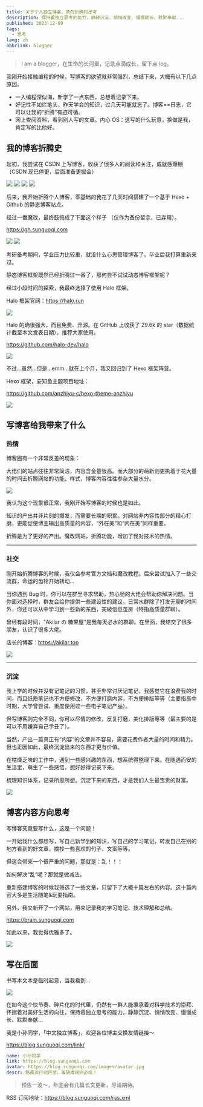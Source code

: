 ```yaml
---
title: 关于个人独立博客，我的折腾和思考
description: 保持着独立思考的能力，静静沉淀、悄悄改变、慢慢成长、默默奉献...
published: 2023-12-09
tags:
  - 思考
lang: zh
abbrlink: blogger
---
```


> I am a blogger，在生命的长河里，记录点滴成长，留下点 log。

我刚开始接触编程的时候，写博客的欲望就非常强烈，总结下来，大概有以下几点原因。

- 一入编程深似海，新学了一点东西，总想着记录下来。
- 好记性不如烂笔头，昨天学会的知识，过几天可能就忘了。博客==日志，它可以让我的“折腾”有迹可循。
- 网上查阅资料，看到别人写的文章。内心 OS：这写的什么玩意，换做是我，肯定写的比他好。

## 我的博客折腾史

起初，我尝试在 CSDN 上写博客，收获了很多人的阅读和关注，成就感爆棚（CSDN 现已停更，后面准备更掘金）

<img src="https://assets.guoqi.dev/images/202312091523941.webp"/>
<img src="https://assets.guoqi.dev/images/202312091524346.webp"/>
<img src="https://assets.guoqi.dev/images/202312091525477.webp"/>
<img src="https://assets.guoqi.dev/images/202312091525448.webp"/>

后来，我开始折腾个人博客，零基础的我花了几天时间搭建了一个基于 Hexo + Github 的静态博客站点。

经过一番魔改，最终鼓捣成了下面这个样子
（仅作为备份留念，已弃用）。

https://gh.sunguoqi.com

<img src="https://assets.guoqi.dev/images/202312091526623.webp"/>
<img src="https://assets.guoqi.dev/images/202312091527369.webp"/>

考研备考期间，学业压力比较重，就没什么心思管理博客了。毕业后我打算重新来过。

静态博客框架既然已经折腾过一番了，那何尝不试试动态博客框架呢？

经过小段时间的探索，我最终选择了使用 Halo 框架。

Halo 框架官网：https://halo.run

<img src="https://assets.guoqi.dev/images/202312091527843.webp"/>

Halo 的确很强大，而且免费、开源。在 GitHub 上收获了 29.6k 的 star（数据统计截至本文发表日期），推荐大家使用。

https://github.com/halo-dev/halo

<img src="https://assets.guoqi.dev/images/202312110346954.webp"/>

不过...虽然...但是...emm...就在上个月，我又回归到了 Hexo 框架阵营。

Hexo 框架，安知鱼主题项目地址：

https://github.com/anzhiyu-c/hexo-theme-anzhiyu

<img src="https://assets.guoqi.dev/images/202312091528611.webp"/>

## 写博客给我带来了什么

### 热情

博客圈有一个非常反差的现象：

大佬们的站点往往非常简洁，内容含金量很高。而大部分的萌新则更执着于花大量的时间去折腾网站的功能、样式，博客内容往往参杂大量水分。

<img src="https://assets.guoqi.dev/images/202312091541457.webp"/>

我认为这个现象很正常，我刚开始写博客的时候也是如此。

知识的产出并非片刻的爆发，而需要长期的积累。对网站非内容性部分的精心打磨，更能促使博主输出高质量的内容，“外在美”和“内在美”同样重要。

折腾是为了更好的产出。魔改网站，折腾功能，增加了我对技术的热情。

---

### 社交

刚开始折腾博客的时候，我仅会参考官方文档和魔改教程。后来尝试加入了一些交流群，命运的齿轮开始转动...

当你遇到 Bug 时，你可以在群里寻求帮助，热心肠的大佬会帮助你解决问题。当你面对选择时，群友会给你提供一些建设性的建议。日常水群除了打发无聊的时间外，你还可以从中学习到一些新的东西，突破信息茧房（特指高质量群聊）。

曾经有段时间，“Akilar の 糖果屋”是我每天必水的群聊。在里面，我结交了很多朋友，认识了很多大佬。

店长的博客：https://akilar.top

<img src="https://assets.guoqi.dev/images/202312091542346.webp" />

---

### 沉淀

我上学的时候并没有记笔记的习惯，甚至非常讨厌记笔记，我感觉它在浪费我的时间，而且纸质笔记也不方便修改，不方便打磨内容，不方便排版等等（主要指高中时期，大学曾尝试、重度使用过一些电子笔记产品）。

但写博客则完全不同，你可以尽情的修改，反复打磨，美化排版等等（最主要的是可以不用嫌弃自己字丑了）。

当然，产出一篇真正有“内容”的文章并不容易，需要花费作者大量的时间和精力。但也正因如此，最终沉淀出来的东西才更有价值。

在枯燥乏味的工作中，遇到一些感兴趣的东西，想系统得整理下来。在随遇而安的生活里，萌生了一些感悟，想好好得记录下来。

梳理知识体系，记录所思所想。沉淀下来的东西，才是我们人生最宝贵的财富。

<img src="https://assets.guoqi.dev/images/202312110226018.webp"/>

## 博客内容方向思考

写博客究竟要写什么，这是一个问题！

一开始我什么都想写，写自己新学到的知识，写自己的学习笔记，转发自己在别的地方看到的好文章，摘抄一些喜欢的句子、文案等等。

但这会带来一个很严重的问题，那就是：乱！！！

如何解决“乱”呢？那就是做减法。

重新搭建博客的时候我筛选了一些文章，只留下了大概十篇左右的内容。这十篇内容大多是生活随笔&玩耍指南。

另外，我又新开了一个网站，用来记录我的学习笔记、技术理解和总结。

https://brain.sunguoqi.com

如此以来，我觉得优雅多了。

<img src="https://assets.guoqi.dev/images/202312091544680.webp" />

## 写在后面

书写本文本是临时起意，当我看到...

<img src="https://assets.guoqi.dev/images/202312110244707.webp" >

在如今这个快节奏、碎片化的时代里，仍然有一群人能秉承着对科学技术的崇拜、怀揣着对美好生活的向往，保持着独立思考的能力，静静沉淀、悄悄改变、慢慢成长、默默奉献...

我是小孙同学，「中文独立博客」，欢迎各位博主交换友情链接～

https://blog.sunguoqi.com/link/

```yml
name: 小孙同学
link: https://blog.sunguoqi.com
avatar: https://blog.sunguoqi.com/images/avatar.jpg
descr: 路虽远行则将至，事随难做则必成！
```

> 预告一波～，年底会有几篇长文更新，尽请期待。

RSS 订阅地址：https://blog.sunguoqi.com/rss.xml
